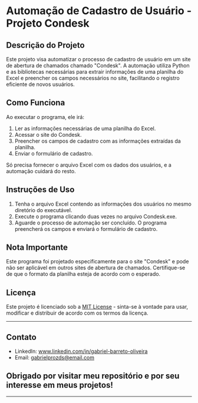 # Automação de Cadastro de Usuário - Projeto Condesk

## Descrição do Projeto

Este projeto visa automatizar o processo de cadastro de usuário em um site de abertura de chamados chamado "Condesk".
A automação utiliza Python e as bibliotecas necessárias para extrair informações de uma planilha do Excel e preencher os campos necessários no site, facilitando o registro eficiente de novos usuários.

## Como Funciona

Ao executar o programa, ele irá:

1. Ler as informações necessárias de uma planilha do Excel.
2. Acessar o site do Condesk.
3. Preencher os campos de cadastro com as informações extraídas da planilha.
4. Enviar o formulário de cadastro.

Só precisa fornecer o arquivo Excel com os dados dos usuários, e a automação cuidará do resto.


## Instruções de Uso

1. Tenha o arquivo Excel contendo as informações dos usuários no mesmo diretório do executável.
2. Execute o programa clicando duas vezes no arquivo Condesk.exe.
3. Aguarde o processo de automação ser concluído. O programa preencherá os campos e enviará o formulário de cadastro.


## Nota Importante

Este programa foi projetado especificamente para o site "Condesk" e pode não ser aplicável em outros sites de abertura de chamados. Certifique-se de que o formato da planilha esteja de acordo com o esperado.


## Licença

Este projeto é licenciado sob a [MIT License](https://github.com/Barreto0620/Python_Automation_Condesk/blob/4a2370af944fe39dc3bc5ba42fb7a7c8f89ece86/LICENSE) - sinta-se à vontade para usar, modificar e distribuir de acordo com os termos da licença.

--------------------------------------------------------------------------------------------------------------------------------------------------------------------------------------

## Contato

- LinkedIn: www.linkedin.com/in/gabriel-barreto-oliveira
- Email: gabrielprozds@email.com
  
## Obrigado por visitar meu repositório e por seu interesse em meus projetos!

----------------------------------------------------------------------------------------------------------------------------------------------------------------------------------------
